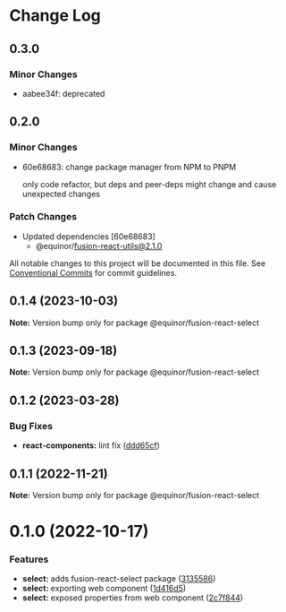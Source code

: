 # Change Log

## 0.3.0

### Minor Changes

- aabee34f: deprecated

## 0.2.0

### Minor Changes

- 60e68683: change package manager from NPM to PNPM

  only code refactor, but deps and peer-deps might change and cause unexpected changes

### Patch Changes

- Updated dependencies [60e68683]
  - @equinor/fusion-react-utils@2.1.0

All notable changes to this project will be documented in this file.
See [Conventional Commits](https://conventionalcommits.org) for commit guidelines.

## 0.1.4 (2023-10-03)

**Note:** Version bump only for package @equinor/fusion-react-select

## 0.1.3 (2023-09-18)

**Note:** Version bump only for package @equinor/fusion-react-select

## 0.1.2 (2023-03-28)

### Bug Fixes

- **react-components:** lint fix ([ddd65cf](https://github.com/equinor/fusion-react-components/commit/ddd65cf753205f72d70d3f7dd46d028f83799276))

## 0.1.1 (2022-11-21)

**Note:** Version bump only for package @equinor/fusion-react-select

# 0.1.0 (2022-10-17)

### Features

- **select:** adds fusion-react-select package ([3135586](https://github.com/equinor/fusion-react-components/commit/3135586ae54d6058666d85d2b5c9075fbeb2eb6b))
- **select:** exporting web component ([1d416d5](https://github.com/equinor/fusion-react-components/commit/1d416d5d49ab6a478525095f8a1e3148f1117983))
- **select:** exposed properties from web component ([2c7f844](https://github.com/equinor/fusion-react-components/commit/2c7f8446f0bfff2cc0136082bd39d555fc09b747))
